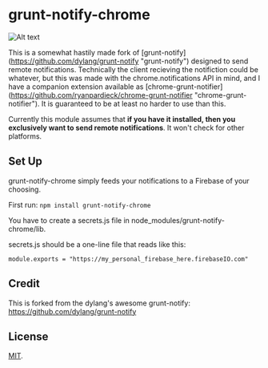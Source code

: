 grunt-notify-chrome
================================

![Alt text](/../screenshots/images/screenshot.png?raw=true "Extension Screenshot")

This is a somewhat hastily made fork of [grunt-notify] (https://github.com/dylang/grunt-notify "grunt-notify") 
designed to send remote notifications. Technically the client recieving the notifiction could be whatever,
but this was made with the chrome.notifications API in mind, and I have a companion extension available as 
[chrome-grunt-notifier] (https://github.com/ryanpardieck/chrome-grunt-notifier "chrome-grunt-notifier").
It is guaranteed to be at least no harder to use than this.

Currently this module assumes that __if you have it installed, then you exclusively want to send
remote notifications__. It won't check for other platforms.

Set Up
-----

grunt-notify-chrome simply feeds your notifications to a Firebase of your choosing. 

First run: ```npm install grunt-notify-chrome```

You have to create a secrets.js file in node_modules/grunt-notify-chrome/lib.

secrets.js should be a one-line file that reads like this:

```
module.exports = "https://my_personal_firebase_here.firebaseIO.com"
```

Credit
-----

This is forked from the dylang's awesome grunt-notify: https://github.com/dylang/grunt-notify

License
-------
[MIT](https://tldrlegal.com/license/mit-license).

